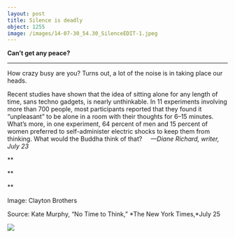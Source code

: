 ```yaml
---
layout: post
title: Silence is deadly
object: 1255
image: /images/14-07-30_54.30_SilenceEDIT-1.jpeg
---
```

**Can’t get any peace?**

****

How crazy busy are you? Turns out, a lot of the noise is in taking place our heads.

Recent studies have shown that the idea of sitting alone for any length of time, sans techno gadgets, is nearly unthinkable. In 11 experiments involving more than 700 people, most participants reported that they found it  “unpleasant” to be alone in a room with their thoughts for 6–15 minutes. What’s more, in one experiment, 64 percent of men and 15 percent of women preferred to self-administer electric shocks to keep them from thinking. What would the Buddha think of that?  
   *—Diane Richard, writer, July 23*

**

**

**

Image: Clayton Brothers

Source: Kate Murphy, “No Time to Think,” *The New York Times,*July 25

![]({{siteurl.base}}/images/14-07-30_54.30_SilenceEDIT-1.jpeg)
